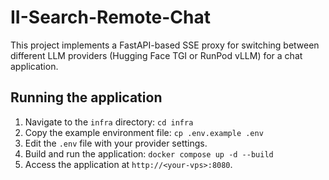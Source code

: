 # II-Search-Remote-Chat

This project implements a FastAPI-based SSE proxy for switching between different LLM providers (Hugging Face TGI or RunPod vLLM) for a chat application.

## Running the application

1.  Navigate to the `infra` directory: `cd infra`
2.  Copy the example environment file: `cp .env.example .env`
3.  Edit the `.env` file with your provider settings.
4.  Build and run the application: `docker compose up -d --build`
5.  Access the application at `http://<your-vps>:8080`.